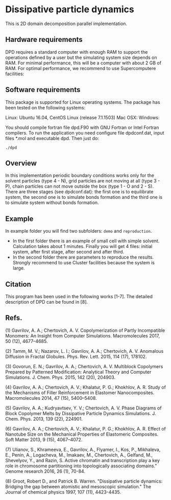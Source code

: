 # Dissipative particle dynamics

This is 2D domain decomposition parallel implementation.

## Hardware requirements

DPD requires a standard computer with enough RAM to support the operations defined by a user but the simulating system size depends on RAM. For minimal performance, this will be a computer with about 2 GB of RAM. For optimal performance, we recommend to use Supercomputere facilities:

## Software requirements

This package is supported for Linux operating systems. The package has been tested on the following systems:

Linux: Ubuntu 16.04, CentOS Linux (release 7.1.1503)
Mac OSX:
Windows:

You should compile fortran file dpd.F90 with GNU Fortran or Intel Fortran compilers. To run the application you need configure file dpdconf.dat, input files *.mol and executable dpd. Then just do:
```
./dpd
```
## Overview
In this implementation periodic boundary conditions works only for the solvent particles (type 4 - N), grid particles are not moving at all (type 3 - P), chain particles can not move outside the box (type 1 - O and 2 - S). There are three stages (see dpdconf.dat): the first one is to equilibrate system, the second one is to simulate bonds formation and the third one is to simulate system without bonds formation.

## Example
In example folder you will find two subfolders: `demo` and `reproduction`. 
 - In the first folder there is an example of small cell with simple solvent. Сalculation takes about 1 minutes. Finally you will get 4 files: initial system, after first stage, after second and after third.
 - In the second folder there are parameters to reproduce the results. Strongly recommend to use Cluster facilities because the system is large.


## Citation
This program has been used in the following works [1-7]. The detailed description of DPD can be found in [8].

## Refs.

(1)     Gavrilov, A. A.; Chertovich, A. V. Copolymerization of Partly Incompatible Monomers: An Insight from Computer Simulations. Macromolecules 2017, 50 (12), 4677–4685.

(2)     Tamm, M. V.; Nazarov, L. I.; Gavrilov, A. A.; Chertovich, A. V. Anomalous Diffusion in Fractal Globules. Phys. Rev. Lett. 2015, 114 (17), 178102.

(3)     Govorun, E. N.; Gavrilov, A. A.; Chertovich, A. V. Multiblock Copolymers Prepared by Patterned Modification: Analytical Theory and Computer Simulations. J. Chem. Phys. 2015, 142 (20), 204903.

(4)     Gavrilov, A. A.; Chertovich, A. V.; Khalatur, P. G.; Khokhlov, A. R. Study of the Mechanisms of Filler Reinforcement in Elastomer Nanocomposites. Macromolecules 2014, 47 (15), 5400–5408.

(5)     Gavrilov, A. A.; Kudryavtsev, Y. V.; Chertovich, A. V. Phase Diagrams of Block Copolymer Melts by Dissipative Particle Dynamics Simulations. J. Chem. Phys. 2013, 139 (22), 224901.

(6)     Gavrilov, A. A.; Chertovich, A. V.; Khalatur, P. G.; Khokhlov, A. R. Effect of Nanotube Size on the Mechanical Properties of Elastomeric Composites. Soft Matter 2013, 9 (15), 4067–4072.

(7)     Ulianov, S., Khrameeva, E., Gavrilov, A., Flyamer, I., Kos, P., Mikhaleva, E., Penin, A., Logacheva, M., Imakaev, M., Chertovich, A., Gelfand, M., Shevelyov, Y., and Razin, S. Active chromatin and transcription play a key role in chromosome partitioning into topologically associating domains." Genome research 2016, 26 (1), 70-84.

(8) Groot, Robert D., and Patrick B. Warren. "Dissipative particle dynamics: Bridging the gap between atomistic and mesoscopic simulation." The Journal of chemical physics 1997, 107 (11), 4423-4435.
